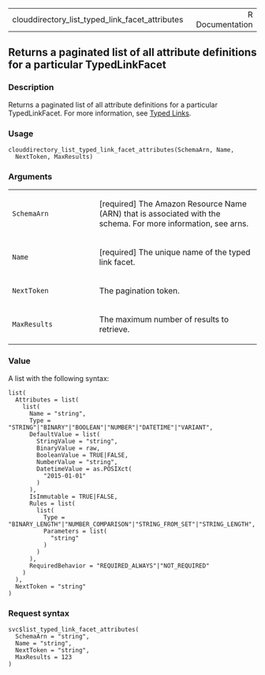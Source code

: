 <table style="width: 100%;">
<tbody>
<tr class="odd">
<td>clouddirectory_list_typed_link_facet_attributes</td>
<td style="text-align: right;">R Documentation</td>
</tr>
</tbody>
</table>

## Returns a paginated list of all attribute definitions for a particular TypedLinkFacet

### Description

Returns a paginated list of all attribute definitions for a particular
TypedLinkFacet. For more information, see [Typed
Links](https://docs.aws.amazon.com/clouddirectory/latest/developerguide/directory_objects_links.html#directory_objects_links_typedlink).

### Usage

    clouddirectory_list_typed_link_facet_attributes(SchemaArn, Name,
      NextToken, MaxResults)

### Arguments

<table>
<colgroup>
<col style="width: 35%" />
<col style="width: 65%" />
</colgroup>
<tbody>
<tr class="odd">
<td><code
id="clouddirectory_list_typed_link_facet_attributes_:_SchemaArn">SchemaArn</code></td>
<td><p>[required] The Amazon Resource Name (ARN) that is associated with
the schema. For more information, see arns.</p></td>
</tr>
<tr class="even">
<td><code
id="clouddirectory_list_typed_link_facet_attributes_:_Name">Name</code></td>
<td><p>[required] The unique name of the typed link facet.</p></td>
</tr>
<tr class="odd">
<td><code
id="clouddirectory_list_typed_link_facet_attributes_:_NextToken">NextToken</code></td>
<td><p>The pagination token.</p></td>
</tr>
<tr class="even">
<td><code
id="clouddirectory_list_typed_link_facet_attributes_:_MaxResults">MaxResults</code></td>
<td><p>The maximum number of results to retrieve.</p></td>
</tr>
</tbody>
</table>

### Value

A list with the following syntax:

    list(
      Attributes = list(
        list(
          Name = "string",
          Type = "STRING"|"BINARY"|"BOOLEAN"|"NUMBER"|"DATETIME"|"VARIANT",
          DefaultValue = list(
            StringValue = "string",
            BinaryValue = raw,
            BooleanValue = TRUE|FALSE,
            NumberValue = "string",
            DatetimeValue = as.POSIXct(
              "2015-01-01"
            )
          ),
          IsImmutable = TRUE|FALSE,
          Rules = list(
            list(
              Type = "BINARY_LENGTH"|"NUMBER_COMPARISON"|"STRING_FROM_SET"|"STRING_LENGTH",
              Parameters = list(
                "string"
              )
            )
          ),
          RequiredBehavior = "REQUIRED_ALWAYS"|"NOT_REQUIRED"
        )
      ),
      NextToken = "string"
    )

### Request syntax

    svc$list_typed_link_facet_attributes(
      SchemaArn = "string",
      Name = "string",
      NextToken = "string",
      MaxResults = 123
    )
